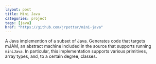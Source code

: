 ```yaml
---
layout: post
title: Mini Java
categories: project
tags: [java]
href: "https://github.com/jrpotter/mini-java"
---
```


A Java implemention of a subset of Java. Generates code that targets mJAM, an
abstract machine included in the source that supports running `miniJava`. In
particular, this implementation supports various primitives, array types, and,
to a certain degree, classes.
